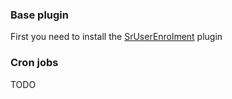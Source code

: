 ### Base plugin

First you need to install the [SrUserEnrolment](https://github.com/studer-raimann/SrUserEnrolment) plugin

### Cron jobs

TODO
